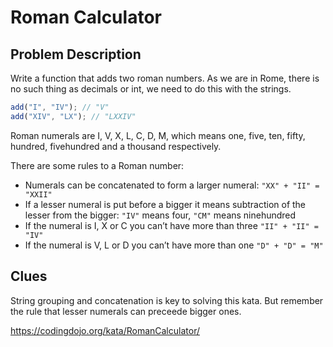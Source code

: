 # Roman Calculator

## Problem Description

Write a function that adds two roman numbers. As we are in Rome, there is no such thing as decimals or int, we need to do this with the strings.

```javascript
add("I", "IV"); // "V"
add("XIV", "LX"); // "LXXIV"
```

Roman numerals are I, V, X, L, C, D, M, which means one, five, ten, fifty, hundred, fivehundred and a thousand respectively.

There are some rules to a Roman number:
- Numerals can be concatenated to form a larger numeral: `"XX" + "II" = "XXII"`
- If a lesser numeral is put before a bigger it means subtraction of the lesser from the bigger: `"IV"` means four, `"CM"` means ninehundred
- If the numeral is I, X or C you can’t have more than three `"II" + "II" = "IV"`
- If the numeral is V, L or D you can’t have more than one `"D" + "D" = "M"`

## Clues

String grouping and concatenation is key to solving this kata. But remember the rule that lesser numerals can preceede bigger ones.

https://codingdojo.org/kata/RomanCalculator/
